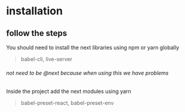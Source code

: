 # installation
## follow the steps

You should need to install the next libraries using npm or yarn globally
>babel-cli, live-server
###### not need to be @next because when using this we have problems

Inside the project add the next modules using yarn
>babel-preset-react, babel-preset-env
